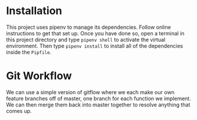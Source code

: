 # Installation

This project uses pipenv to manage its dependencies. Follow online instructions to get that set up. Once you have done so, open a terminal in this project directory and type `pipenv shell` to activate the virtual environment. Then type `pipenv install` to install all of the dependencies inside the `Pipfile`.

# Git Workflow

We can use a simple version of gitflow where we each make our own feature branches off of master, one branch for each function we implement. We can then merge them back into master together to resolve anything that comes up.
